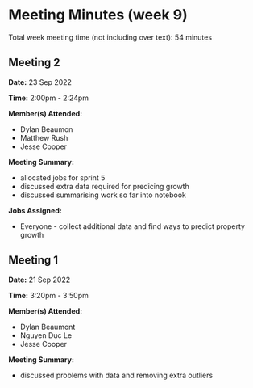 # Meeting Minutes (week 9)

Total week meeting time (not including over text): 54 minutes

## Meeting 2
**Date:** 23 Sep 2022

**Time:** 2:00pm - 2:24pm

**Member(s) Attended:**

* Dylan Beaumon
* Matthew Rush
* Jesse Cooper

**Meeting Summary:**

* allocated jobs for sprint 5
* discussed extra data required for predicing growth
* discussed summarising work so far into notebook 

**Jobs Assigned:**

* Everyone - collect additional data and find ways to predict property growth

## Meeting 1
**Date:** 21 Sep 2022

**Time:** 3:20pm - 3:50pm

**Member(s) Attended:**

* Dylan Beaumont
* Nguyen Duc Le
* Jesse Cooper

**Meeting Summary:**

* discussed problems with data and removing extra outliers